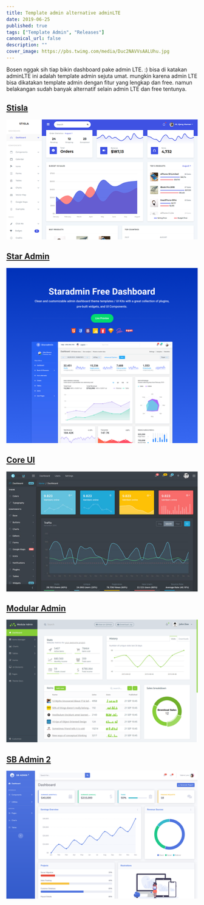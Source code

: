 ```yaml
---
title: Template admin alternative adminLTE
date: 2019-06-25
published: true
tags: ["Template Admin", "Releases"]
canonical_url: false
description: ""
cover_image: https://pbs.twimg.com/media/Duc2NAVVsAALUhu.jpg
---
```


Bosen nggak sih tiap bikin dashboard pake admin LTE. :) bisa di katakan adminLTE ini adalah template admin sejuta umat. mungkin karena admin LTE bisa dikatakan template admin dengan fitur yang lengkap dan free. namun belakangan sudah banyak alternatif selain admin LTE dan free tentunya.

## [Stisla](https://getstisla.com/)

[![stisla](./images/stisla.png)](https://getstisla.com)

## [Star Admin](https://github.com/BootstrapDash/StarAdmin-Free-Bootstrap-Admin-Template)

[![](./images/staradmin.jpg)](https://github.com/BootstrapDash/StarAdmin-Free-Bootstrap-Admin-Template)

## [Core UI](https://coreui.io/)

![core UI](./images/coreui.jpg)

## [Modular Admin](https://github.com/modularcode/modular-admin-html)

![Modular Admin](./images/modularadmin.png)

## [SB Admin 2](https://startbootstrap.com/themes/sb-admin-2/)

![ sb admin 2](./images/sbadmin2.png)

